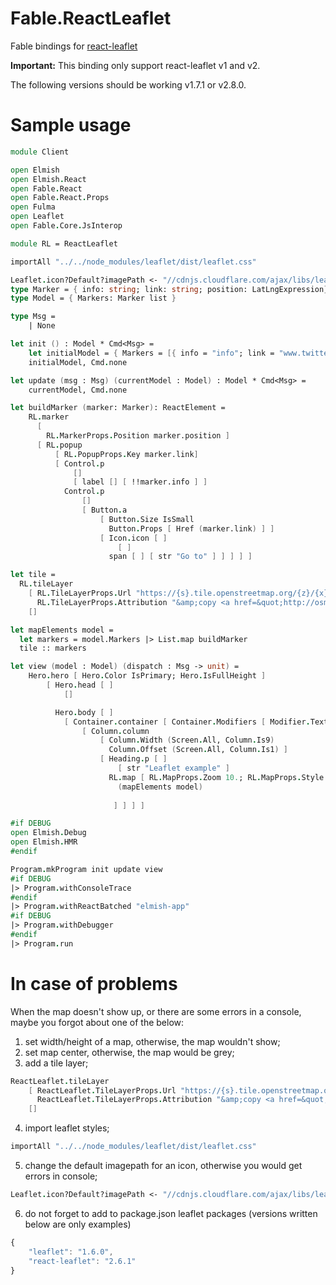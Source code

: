 # Fable.ReactLeaflet

Fable bindings for [react-leaflet](https://react-leaflet.js.org/)

**Important:** This binding only support react-leaflet v1 and v2.

The following versions should be working v1.7.1 or v2.8.0.

# Sample usage

```fsharp
module Client

open Elmish
open Elmish.React
open Fable.React
open Fable.React.Props
open Fulma
open Leaflet
open Fable.Core.JsInterop

module RL = ReactLeaflet

importAll "../../node_modules/leaflet/dist/leaflet.css"

Leaflet.icon?Default?imagePath <- "//cdnjs.cloudflare.com/ajax/libs/leaflet/1.3.1/images/"
type Marker = { info: string; link: string; position: LatLngExpression}
type Model = { Markers: Marker list }

type Msg =
    | None

let init () : Model * Cmd<Msg> =
    let initialModel = { Markers = [{ info = "info"; link = "www.twitter.com"; position = (Fable.Core.U3.Case3 (54.425, 18.59)) }]}
    initialModel, Cmd.none

let update (msg : Msg) (currentModel : Model) : Model * Cmd<Msg> =
    currentModel, Cmd.none  

let buildMarker (marker: Marker): ReactElement =
    RL.marker 
      [ 
        RL.MarkerProps.Position marker.position ] 
      [ RL.popup 
          [ RL.PopupProps.Key marker.link]
          [ Control.p 
              [] 
              [ label [] [ !!marker.info ] ]
            Control.p 
                [] 
                [ Button.a
                    [ Button.Size IsSmall
                      Button.Props [ Href (marker.link) ] ]
                    [ Icon.icon [ ]
                        [ ]
                      span [ ] [ str "Go to" ] ] ] ] ]     

let tile =
  RL.tileLayer 
    [ RL.TileLayerProps.Url "https://{s}.tile.openstreetmap.org/{z}/{x}/{y}.png"
      RL.TileLayerProps.Attribution "&amp;copy <a href=&quot;http://osm.org/copyright&quot;>OpenStreetMap</a> contributors" ] 
    []

let mapElements model =
  let markers = model.Markers |> List.map buildMarker
  tile :: markers    

let view (model : Model) (dispatch : Msg -> unit) =
    Hero.hero [ Hero.Color IsPrimary; Hero.IsFullHeight ]
        [ Hero.head [ ]
            []

          Hero.body [ ]
            [ Container.container [ Container.Modifiers [ Modifier.TextAlignment (Screen.All, TextAlignment.Centered) ] ]
                [ Column.column
                    [ Column.Width (Screen.All, Column.Is9)
                      Column.Offset (Screen.All, Column.Is1) ]
                    [ Heading.p [ ]
                        [ str "Leaflet example" ]
                      RL.map [ RL.MapProps.Zoom 10.; RL.MapProps.Style [Height 500; MinWidth 200; Width Column.IsFull ]; RL.MapProps.Center model.Markers.[0].position  ] 
                        (mapElements model)
                                              
                       ] ] ] ]

#if DEBUG
open Elmish.Debug
open Elmish.HMR
#endif

Program.mkProgram init update view
#if DEBUG
|> Program.withConsoleTrace
#endif
|> Program.withReactBatched "elmish-app"
#if DEBUG
|> Program.withDebugger
#endif
|> Program.run
```

# In case of problems
When the map doesn't show up, or there are some errors in a console, maybe you forgot about one of the below:
1. set width/height of a map, otherwise, the map wouldn't show;
2. set map center, otherwise, the map would be grey;
3. add a tile layer;

```fsharp
ReactLeaflet.tileLayer 
    [ ReactLeaflet.TileLayerProps.Url "https://{s}.tile.openstreetmap.org/{z}/{x}/{y}.png"
      ReactLeaflet.TileLayerProps.Attribution "&amp;copy <a href=&quot;http://osm.org/copyright&quot;>OpenStreetMap</a> contributors" ] 
    []
```
4. import leaflet styles;
```fsharp
importAll "../../node_modules/leaflet/dist/leaflet.css"
```
5. change the default imagepath for an icon, otherwise you would get errors in console;
```fsharp
Leaflet.icon?Default?imagePath <- "//cdnjs.cloudflare.com/ajax/libs/leaflet/1.3.1/images/"
```
6. do not forget to add to package.json leaflet packages (versions written below are only examples)
```javascript
{
    "leaflet": "1.6.0",
    "react-leaflet": "2.6.1"
}
```
